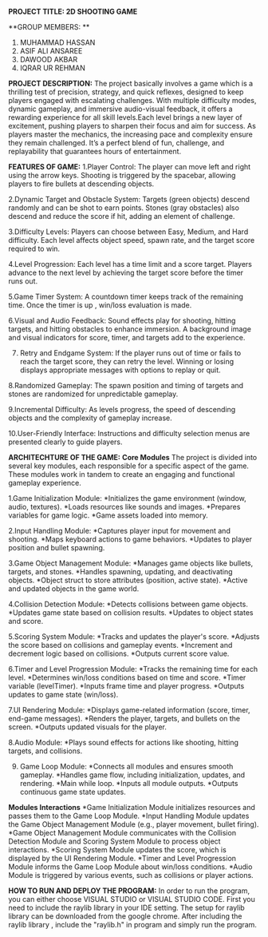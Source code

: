 **PROJECT TITLE:   2D SHOOTING GAME**

**GROUP MEMBERS: **
1. MUHAMMAD HASSAN
2. ASIF ALI ANSAREE
3. DAWOOD AKBAR
4. IQRAR UR REHMAN


**PROJECT DESCRIPTION:**
The project basically involves a game which is a thrilling test of precision, strategy, and quick reflexes, designed to keep players engaged with escalating challenges. With multiple difficulty modes, dynamic gameplay, and immersive audio-visual feedback, it offers a rewarding experience for all skill levels.Each level brings a new layer of excitement, pushing players to sharpen their focus and aim for success. As players master the mechanics, the increasing pace and complexity ensure they remain challenged. It’s a perfect blend of fun, challenge, and replayability that guarantees hours of entertainment.

**FEATURES OF GAME:**
1.Player Control:
The player can move left and right using the arrow keys.
Shooting is triggered by the spacebar, allowing players to fire bullets at descending objects.

2.Dynamic Target and Obstacle System:
Targets (green objects) descend randomly and can be shot to earn points.
Stones (gray obstacles) also descend and reduce the score if hit, adding an element of challenge.

3.Difficulty Levels:
Players can choose between Easy, Medium, and Hard difficulty.
Each level affects object speed, spawn rate, and the target score required to win.

4.Level Progression:
Each level has a time limit and a score target.
Players advance to the next level by achieving the target score before the timer runs out.

5.Game Timer  System:
A countdown timer keeps track of the remaining time.
Once the timer is up , win/loss evaluation is made.

6.Visual and Audio Feedback:
Sound effects play for shooting, hitting targets, and hitting obstacles to enhance immersion.
A background image and visual indicators for score, timer, and targets add to the experience.

7. Retry and Endgame System:
If the player runs out of time or fails to reach the target score, they can retry the level.
Winning or losing displays appropriate messages with options to replay or quit.

8.Randomized Gameplay:
The spawn position and timing of targets and stones are randomized for unpredictable gameplay.

9.Incremental Difficulty:
As levels progress, the speed of descending objects and the complexity of gameplay increase.

10.User-Friendly Interface:
Instructions and difficulty selection menus are presented clearly to guide players.




**ARCHITECHTURE OF THE GAME:**
**Core Modules**
The project is divided into several key modules, each responsible for a specific aspect of the game. These modules work in tandem to create an engaging and functional gameplay experience.

1.Game Initialization Module:
*Initializes the game environment (window, audio, textures).
*Loads resources like sounds and images.
*Prepares variables for game logic.
*Game assets loaded into memory.

2.Input Handling Module:
*Captures player input for movement and shooting.
*Maps keyboard actions to game behaviors.
*Updates to player position and bullet spawning.

3.Game Object Management Module:
*Manages game objects like bullets, targets, and stones.
*Handles spawning, updating, and deactivating objects.
*Object struct to store attributes (position, active state).
*Active and updated objects in the game world.

4.Collision Detection Module:
*Detects collisions between game objects.
*Updates game state based on collision results.
*Updates to object states and score.

5.Scoring System Module:
*Tracks and updates the player's score.
*Adjusts the score based on collisions and gameplay events.
*Increment and decrement logic based on collisions.
*Outputs current score value.

6.Timer and Level Progression Module:
*Tracks the remaining time for each level.
*Determines win/loss conditions based on time and score.
*Timer variable (levelTimer).
*Inputs frame time and player progress.
*Outputs updates to game state (win/loss).

7.UI Rendering Module:
*Displays game-related information (score, timer, end-game messages).
*Renders the player, targets, and bullets on the screen.
*Outputs updated visuals for the player.

8.Audio Module:
*Plays sound effects for actions like shooting, hitting targets, and collisions.

9. Game Loop Module:
*Connects all modules and ensures smooth gameplay.
*Handles game flow, including initialization, updates, and rendering.
*Main while loop.
*Inputs all module outputs.
*Outputs continuous game state updates.

**Modules Interactions**
*Game Initialization Module initializes resources and passes them to the Game Loop Module.
*Input Handling Module updates the Game Object Management Module (e.g., player movement, bullet firing).
*Game Object Management Module communicates with the Collision Detection Module and Scoring System Module to process object interactions.
*Scoring System Module updates the score, which is displayed by the UI Rendering Module.
*Timer and Level Progression Module informs the Game Loop Module about win/loss conditions.
*Audio Module is triggered by various events, such as collisions or player actions.


**HOW TO RUN AND DEPLOY THE PROGRAM:**
In order to run the program, you can either choose VISUAL STUDIO or VISUAL STUDIO CODE.
First you need to include the raylib library in your IDE setting. The setup for raylib library can be downloaded from the google chrome.
After including the raylib library , include the "raylib.h" in program and simply run the program.
